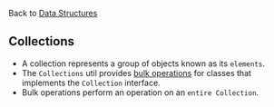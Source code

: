 Back to [Data Structures](index.md)

## Collections

* A collection represents a group of objects known as its `elements`.
* The `Collections` util provides <u>bulk operations</u> for classes that implements the `Collection` interface.
* Bulk operations perform an operation on an `entire Collection`.
